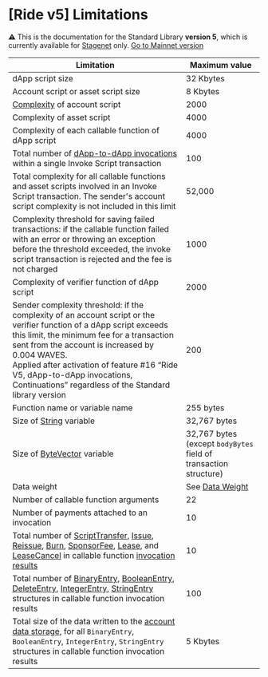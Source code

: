 # [Ride v5] Limitations

:warning: This is the documentation for the Standard Library **version 5**, which is currently available for [Stagenet](/en/blockchain/blockchain-network/) only. [Go to Mainnet version](/en/ride/limits/)

| Limitation | Maximum value |
|---|---|
| dApp script size | 32 Kbytes |
| Account script or asset script size | 8 Kbytes |
| [Complexity](/en/ride/base-concepts/complexity) of account script | 2000 |
| Complexity of asset script | 4000 |
| Complexity of each callable function of dApp script | 4000 |
| Total number of [dApp-to-dApp invocations](/en/ride/advanced/dapp-to-dapp) within a single Invoke Script transaction | 100 |
| Total complexity for all callable functions and asset scripts involved in an Invoke Script transaction. The sender's account script complexity is not included in this limit | 52,000 |
| Complexity threshold for saving failed transactions: if the callable function failed with an error or throwing an exception before the threshold exceeded, the invoke script transaction is rejected and the fee is not charged | 1000 |
| Complexity of verifier function of dApp script | 2000 |
| Sender complexity threshold: if the complexity of an account script or the verifier function of a dApp script exceeds this limit, the minimum fee for a transaction sent from the account is increased by 0.004 WAVES.<br>Applied after activation of feature #16 “Ride V5, dApp-to-dApp invocations, Continuations” regardless of the Standard library version | 200 |
| Function name or variable name | 255 bytes |
| Size of [String](/en/ride/v5/data-types/string) variable | 32,767 bytes |
| Size of [ByteVector](/en/ride/v5/data-types/byte-vector) variable | 32,767 bytes (except `bodyBytes` field of transaction structure) |
| Data weight | See [Data Weight](/en/ride/v5/limits/weight) |
| Number of callable function arguments | 22 |
| Number of payments attached to an invocation | 10 |
| Total number of [ScriptTransfer](/en/ride/v5/structures/script-actions/script-transfer), [Issue](/en/ride/v5/structures/script-actions/issue), [Reissue](/en/ride/v5/structures/script-actions/reissue), [Burn](/en/ride/v5/structures/script-actions/burn), [SponsorFee](/en/ride/v5/structures/script-actions/sponsor-fee), [Lease](/en/ride/v5/structures/script-actions/lease), and [LeaseCancel](/en/ride/v5/structures/script-actions/lease-cancel) in callable function [invocation results](/en/ride/v5/functions/callable-function#invocation-result-2) | 10 |
| Total number of [BinaryEntry](/en/ride/v5/structures/script-actions/binary-entry), [BooleanEntry](/en/ride/v5/structures/script-actions/boolean-entry), [DeleteEntry](/en/ride/v5/structures/script-actions/delete-entry), [IntegerEntry](/en/ride/v5/structures/script-actions/int-entry), [StringEntry](/en/ride/v5/structures/script-actions/string-entry) structures in callable function invocation results | 100 |
| Total size of the data written to the [account data storage](/en/blockchain/account/account-data-storage), for all `BinaryEntry`, `BooleanEntry`, `IntegerEntry`, `StringEntry` structures in callable function invocation results | 5 Kbytes |
